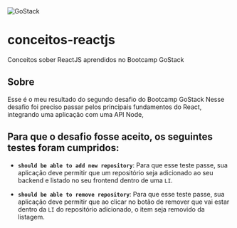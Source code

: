 <img alt="GoStack" src="https://storage.googleapis.com/golden-wind/bootcamp-gostack/header-desafios.png" />

# conceitos-reactjs
Conceitos sober ReactJS aprendidos no Bootcamp GoStack

## Sobre
Esse é o meu resultado do segundo desafio do Bootcamp GoStack
Nesse desafio foi preciso passar pelos principais fundamentos do React, integrando uma aplicação com uma API Node,

## Para que o desafio fosse aceito, os seguintes testes foram cumpridos:

- **`should be able to add new repository`**: Para que esse teste passe, sua aplicação deve permitir que um repositório seja adicionado ao seu backend e listado no seu frontend dentro de uma `LI`.

- **`should be able to remove repository`**: Para que esse teste passe, sua aplicação deve permitir que ao clicar no botão de remover que vai estar dentro da `LI` do repositório adicionado, o item seja removido da listagem.
